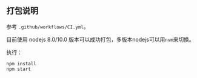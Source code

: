 ## 打包说明

参考 `.github/workflows/CI.yml`。

目前使用 nodejs 8.0/10.0 版本可以成功打包，多版本nodejs可以用`nvm`来切换。

执行：

```
npm install
npm start
```